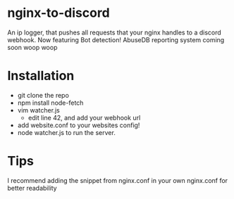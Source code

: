 # nginx-to-discord
An ip logger, that pushes all requests that your nginx handles to a discord webhook. 
Now featuring Bot detection!
AbuseDB reporting system coming soon woop woop
# Installation
- git clone the repo
- npm install node-fetch
- vim watcher.js
  - edit line 42, and add your webhook url
- add website.conf to your websites config!
- node watcher.js to run the server.
# Tips
I recommend adding the snippet from nginx.conf in your own nginx.conf for better readability
